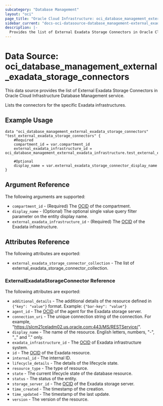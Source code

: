 ```yaml
---
subcategory: "Database Management"
layout: "oci"
page_title: "Oracle Cloud Infrastructure: oci_database_management_external_exadata_storage_connectors"
sidebar_current: "docs-oci-datasource-database_management-external_exadata_storage_connectors"
description: |-
  Provides the list of External Exadata Storage Connectors in Oracle Cloud Infrastructure Database Management service
---
```


# Data Source: oci_database_management_external_exadata_storage_connectors
This data source provides the list of External Exadata Storage Connectors in Oracle Cloud Infrastructure Database Management service.

Lists the connectors for the specific Exadata infrastructures.


## Example Usage

```hcl
data "oci_database_management_external_exadata_storage_connectors" "test_external_exadata_storage_connectors" {
	#Required
	compartment_id = var.compartment_id
	external_exadata_infrastructure_id = oci_database_management_external_exadata_infrastructure.test_external_exadata_infrastructure.id

	#Optional
	display_name = var.external_exadata_storage_connector_display_name
}
```

## Argument Reference

The following arguments are supported:

* `compartment_id` - (Required) The [OCID](https://docs.cloud.oracle.com/iaas/Content/General/Concepts/identifiers.htm) of the compartment.
* `display_name` - (Optional) The optional single value query filter parameter on the entity display name.
* `external_exadata_infrastructure_id` - (Required) The [OCID](https://docs.cloud.oracle.com/iaas/Content/General/Concepts/identifiers.htm) of the Exadata infrastructure.


## Attributes Reference

The following attributes are exported:

* `external_exadata_storage_connector_collection` - The list of external_exadata_storage_connector_collection.

### ExternalExadataStorageConnector Reference

The following attributes are exported:

* `additional_details` - The additional details of the resource defined in `{"key": "value"}` format. Example: `{"bar-key": "value"}` 
* `agent_id` - The [OCID](https://docs.cloud.oracle.com/iaas/Content/General/Concepts/identifiers.htm) of the agent for the Exadata storage server.
* `connection_uri` - The unique connection string of the connection. For example, "https://slcm21celadm02.us.oracle.com:443/MS/RESTService/".
* `display_name` - The name of the resource. English letters, numbers, "-", "_" and "." only.
* `exadata_infrastructure_id` - The [OCID](https://docs.cloud.oracle.com/iaas/Content/General/Concepts/identifiers.htm) of Exadata infrastructure system.
* `id` - The [OCID](https://docs.cloud.oracle.com/iaas/Content/General/Concepts/identifiers.htm) of the Exadata resource.
* `internal_id` - The internal ID.
* `lifecycle_details` - The details of the lifecycle state.
* `resource_type` - The type of resource.
* `state` - The current lifecycle state of the database resource.
* `status` - The status of the entity.
* `storage_server_id` - The [OCID](https://docs.cloud.oracle.com/iaas/Content/General/Concepts/identifiers.htm) of the Exadata storage server.
* `time_created` - The timestamp of the creation.
* `time_updated` - The timestamp of the last update.
* `version` - The version of the resource.

